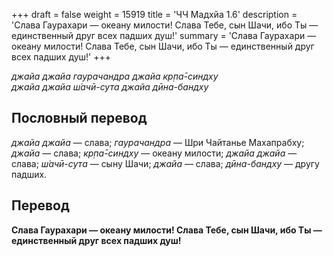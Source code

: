 +++
draft = false
weight = 15919
title = 'ЧЧ Мадхйа 1.6'
description = 'Слава Гаурахари — океану милости! Слава Тебе, сын Шачи, ибо Ты — единственный друг всех падших душ!'
summary = 'Слава Гаурахари — океану милости! Слава Тебе, сын Шачи, ибо Ты — единственный друг всех падших душ!'
+++

_джайа джайа гаурачандра джайа кр̣па̄-синдху  
джайа джайа ш́ачӣ-сута джайа дӣна-бандху_

## Пословный перевод

_джайа_ _джайа_ — слава; _гаурачандра_ — Шри Чайтанье Махапрабху; _джайа_ — слава; _кр̣па̄_\-_синдху_ — океану милости; _джайа_ _джайа_ — слава; _ш́ачӣ_\-_сута_ — сыну Шачи; _джайа_ — слава; _дӣна_\-_бандху_ — другу падших.

## Перевод

**Слава Гаурахари — океану милости! Слава Тебе, сын Шачи, ибо Ты — единственный друг всех падших душ!**
